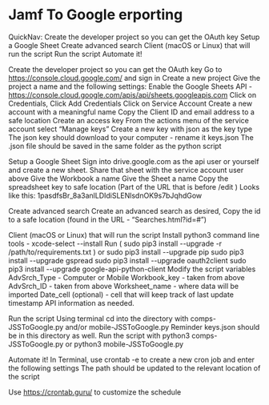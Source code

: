 # Jamf To Google erporting

QuickNav:
Create the developer project so you can get the OAuth key
Setup a Google Sheet
Create advanced search
Client (macOS or Linux) that will run the script
Run the script
Automate it!

Create the developer project so you can get the OAuth key
Go to https://console.cloud.google.com/ and sign in
Create a new project
Give the project a name and the following settings: 
Enable the Google Sheets API - https://console.cloud.google.com/apis/api/sheets.googleapis.com
Click on Credentials, Click Add Credentials
Click on Service Account
Create a new account with a meaningful name
Copy the Client ID and email address to a safe location
Create an access key
From the actions menu of the service account select “Manage keys”
Create a new key with json as the key type
The json key should download to your computer - rename it keys.json
The .json file should be saved in the same folder as the python script

Setup a Google Sheet
Sign into drive.google.com as the api user or yourself and create a new sheet.
Share that sheet with the service account user above
Give the Workbook a name
Give the Sheet a name
Copy the spreadsheet key to safe location (Part of the URL that is before /edit )
Looks like this: 1pasdfsBr_8a3anlLDIdiSLENlsdnOK9s7bJqhdGow

Create advanced search
Create an advanced search as desired, 
Copy the id to a safe location (found in the URL - “Searches.html?id=#”)

Client (macOS or Linux) that will run the script
Install python3 command line tools - xcode-select --install 
Run ( sudo pip3 install --upgrade -r /path/to/requirements.txt ) or 
sudo pip3 install --upgrade pip
sudo pip3 install --upgrade gspread
sudo pip3 install --upgrade oauth2client
sudo pip3 install --upgrade google-api-python-client
Modify the script variables 
AdvSrch_Type - Computer or Mobile
Workbook_key - taken from above
AdvSrch_ID - taken from above 
Worksheet_name - where data will be imported
Date_cell (optional) - cell that will keep track of last update timestamp
API information as needed. 

Run the script
Using terminal cd into the directory with comps-JSSToGoogle.py and/or mobile-JSSToGoogle.py
Reminder keys.json should be in this directory as well. 
Run the script with python3 comps-JSSToGoogle.py or python3 mobile-JSSToGoogle.py

Automate it!
In Terminal, use crontab -e to create a new cron job and enter the following settings
 The path should be updated to the relevant location of the script

Use https://crontab.guru/ to customize the schedule
